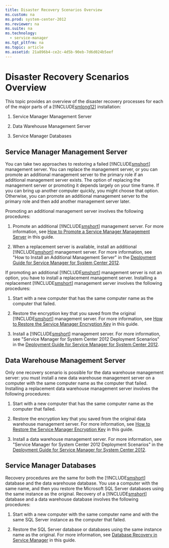 ```yaml
---
title: Disaster Recovery Scenarios Overview
ms.custom: na
ms.prod: system-center-2012
ms.reviewer: na
ms.suite: na
ms.technology: 
  - service-manager
ms.tgt_pltfrm: na
ms.topic: article
ms.assetid: 21a896b4-ce2c-4d5b-90eb-7d6d024b5eef
---
```

# Disaster Recovery Scenarios Overview
This topic provides an overview of the disaster recovery processes for each of the major parts of a [!INCLUDE[smlong12](./Token/smlong12_md.md)] installation:

1.  Service Manager Management Server

2.  Data Warehouse Management Server

3.  Service Manager Databases

## Service Manager Management Server
You can take two approaches to restoring a failed [!INCLUDE[smshort](./Token/smshort_md.md)] management server. You can replace the management server, or you can promote an additional management server to the primary role if an additional management server exists. The option of replacing the management server or promoting it depends largely on your time frame. If you can bring up another computer quickly, you might choose that option. Otherwise, you can promote an additional management server to the primary role and then add another management server later.

Promoting an additional management server involves the following procedures:

1.  Promote an additional [!INCLUDE[smshort](./Token/smshort_md.md)] management server. For more information, see [How to Promote a Service Manager Management Server](./How-to-Promote-a-Service-Manager-Management-Server.md) in this guide.

2.  When a replacement server is available, install an additional [!INCLUDE[smshort](./Token/smshort_md.md)] management server. For more information, see "How to Install an Additional Management Server" in the [Deployment Guide for Service Manager for System Center 2012](http://go.microsoft.com/fwlink/p/?LinkId=209670).

If promoting an additional [!INCLUDE[smshort](./Token/smshort_md.md)] management server is not an option, you have to install a replacement management server. Installing a replacement [!INCLUDE[smshort](./Token/smshort_md.md)] management server involves the following procedures:

1.  Start with a new computer that has the same computer name as the computer that failed.

2.  Restore the encryption key that you saved from the original [!INCLUDE[smshort](./Token/smshort_md.md)] management server. For more information, see [How to Restore the Service Manager Encryption Key](./How-to-Restore-the-Service-Manager-Encryption-Key.md) in this guide.

3.  Install a [!INCLUDE[smshort](./Token/smshort_md.md)] management server. For more information, see "Service Manager for System Center 2012 Deployment Scenarios" in the [Deployment Guide for Service Manager for System Center 2012](http://go.microsoft.com/fwlink/p/?LinkID=209670).

## Data Warehouse Management Server
Only one recovery scenario is possible for the data warehouse management server: you must install a new data warehouse management server on a computer with the same computer name as the computer that failed. Installing a replacement data warehouse management server involves the following procedures:

1.  Start with a new computer that has the same computer name as the computer that failed.

2.  Restore the encryption key that you saved from the original data warehouse management server. For more information, see [How to Restore the Service Manager Encryption Key](./How-to-Restore-the-Service-Manager-Encryption-Key.md) in this guide.

3.  Install a data warehouse management server. For more information, see "Service Manager for System Center 2012 Deployment Scenarios" in the [Deployment Guide for Service Manager for System Center 2012](http://go.microsoft.com/fwlink/p/?LinkID=209670).

## Service Manager Databases
Recovery procedures are the same for both the [!INCLUDE[smshort](./Token/smshort_md.md)] database and the data warehouse database. You use a computer with the same name, and then you restore the Microsoft SQL Server databases using the same instance as the original. Recovery of a [!INCLUDE[smshort](./Token/smshort_md.md)] database and a data warehouse database involves the following procedures:

1.  Start with a new computer with the same computer name and with the same SQL Server instance as the computer that failed.

2.  Restore the SQL Server database or databases using the same instance name as the original. For more information, see [Database Recovery in Service Manager](./Database-Recovery-in-Service-Manager.md) in this guide.


